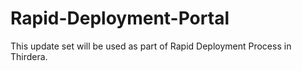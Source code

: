 # Rapid-Deployment-Portal
This update set will be used as part of Rapid Deployment Process in Thirdera.
